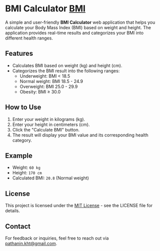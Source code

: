 # BMI Calculator [BMI](https://pathanin-kht.github.io/BMI-Calculator-Web/)

A simple and user-friendly **BMI Calculator** web application that helps you calculate your Body Mass Index (BMI) based on weight and height. The application provides real-time results and categorizes your BMI into different health ranges.

## Features
- Calculates BMI based on weight (kg) and height (cm).
- Categorizes the BMI result into the following ranges:
  - Underweight: BMI < 18.5
  - Normal weight: BMI 18.5 - 24.9
  - Overweight: BMI 25.0 - 29.9
  - Obesity: BMI ≥ 30.0

## How to Use
1. Enter your weight in kilograms (kg).
2. Enter your height in centimeters (cm).
3. Click the "Calculate BMI" button.
4. The result will display your BMI value and its corresponding health category.

## Example
- Weight: `60 kg`
- Height: `170 cm`
- Calculated BMI: `20.8` (Normal weight)

## License
This project is licensed under the [MIT License](LICENSE) - see the LICENSE file for details.

## Contact
For feedback or inquiries, feel free to reach out via [pathanin.kht@gmail.com](pathanin.kht@gmail.com).
